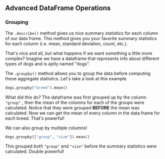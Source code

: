 ## Advanced DataFrame Operations

### Grouping

The `.describe()` method gives us nice summary statistics for each column of our data frame.  This method gives you your favorite summary statistics for each column (i.e. mean, standard deviation, count, etc.). 

That's nice and all, but what happens if we want something a little more complex? Imagine we have a dataframe that represents info about different types of dogs and is aptly named "dogs".

The `.groupby()` method allows you to group the data before computing these aggregate statistics. Let's take a look at this example.

```python
dogs.groupby("breed").mean()
```

What did this do? The dataframe was first grouped up by the column `"group"` , then the mean of the columns for each of the groups were calculated. Notice that they were grouped **BEFORE** the mean was calculated. Now we can get the mean of every column in the data frame for each breed. That's powerful!

We can also group by multiple columns!

```python
dogs.groupby(["group", "size"]).mean()
```

This grouped *both* `"group"` and `"size"` before the summary statistics were calculated. Double powerful!





